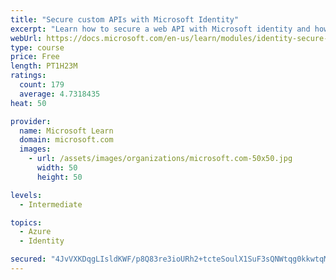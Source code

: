 ```yaml
---
title: "Secure custom APIs with Microsoft Identity"
excerpt: "Learn how to secure a web API with Microsoft identity and how to call it from another application."
webUrl: https://docs.microsoft.com/en-us/learn/modules/identity-secure-custom-api/
type: course
price: Free
length: PT1H23M
ratings:
  count: 179
  average: 4.7318435
heat: 50

provider:
  name: Microsoft Learn
  domain: microsoft.com
  images:
    - url: /assets/images/organizations/microsoft.com-50x50.jpg
      width: 50
      height: 50

levels:
  - Intermediate

topics:
  - Azure
  - Identity

secured: "4JvVXKDqgLIsldKWF/p8Q83re3ioURh2+tcteSoulX1SuF3sQNWtqg0kkwtqMggrz7Vz120JwuhUl1856M6Pn4AE0pkb/37KV9GMJwsCdhnOoDm2PBbMBVwG3EOrj1E/E0RujJGFqqAw1MC9kPc7jXGn3bA6cZ6+9kEDN39JkjOsjNTFjbjs9XFAjlkSonSc16pSCPEvtjAeQ/POKHEG7JthyEhRl6dnCyLN78ZAen1L6WbvsW+7jaLPNvy0KvS/zBZ9yFEW8qx6QudbnKV4hmfSaSL71nLgV85my4j5KXc/XkY8px/0s3Y1FvuxoFVgqmIqpTqaXh36qGlNnrHmAYI71IEciFOU44av1JZKALOXTXvodMMNLvmbmtGaKFg39h8rsS3AeniXCg9PUvSXzszlMl+6TaAGjApxvU/CpJk=;t3e5T5kbbCA2K7IzWN4vjg=="
---
```


